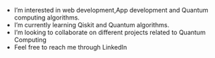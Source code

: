 - I’m interested in web development,App development and Quantum computing algorithms.
-  I’m currently learning Qiskit and Quantum algorithms.
- I’m looking to collaborate on different projects related to Quantum Computing 
-  Feel free to reach me through LinkedIn 

<!---
IsItHM/IsItHM is a ✨ special ✨ repository because its `README.md` (this file) appears on your GitHub profile.
You can click the Preview link to take a look at your changes.
--->

